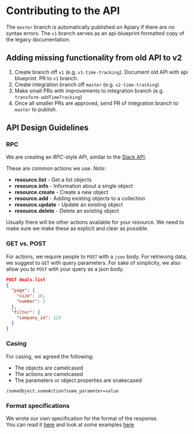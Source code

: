 # Contributing to the API

The `master` branch is automatically published on Apiary if there are no syntax errors. The `v1` branch serves as an api-blueprint formatted copy of the legacy documentation.


## Adding missing functionality from old API to v2

1. Create branch off `v1` (e.g. `v1-time-tracking`). Document old API with api blueprint. PR to `v1` branch.
2. Create integration branch off `master` (e.g. `v2-time-tracking`)
3. Make small PRs with improvements to integration branch (e.g. `transform-addTimeTracking`)
4. Once all smaller PRs are approved, send PR of integration branch to `master` to publish.


## API Design Guidelines


### RPC

We are creating an *RPC*-style API, similar to the [Slack API](https://api.slack.com/methods).

These are common actions we use. *Note*:

 - **resource.list** - Get a list objects
 - **resource.info** - Information about a single object
 - **resource.create** - Create a new object
 - **resource.add** - Adding existing objects to a collection
 - **resource.update** - Update an existing object
 - **resource.delete** - Delete an existing object

Usually there will be other actions available for your resource. We need to make sure we make these as explicit and clear as possible.

### GET vs. POST

For actions, we require people to `POST` with a `json` body.
For retrieving data, we suggest to `GET` with query parameters.
For sake of simplicity, we also allow you to `POST` with your query as a json body.

```json
POST deals.list
{
  "page": {
    "size": 10,
    "number": 1
  },
  "filter": {
    "company_id": 123
  }
}
```

### Casing

For casing, we agreed the following:

- The objects are camelcased
- The actions are camelcased
- The parameters or object properties are snakecased

```
/someObject.someAction?some_parameter=value
```

### Format specifications

We wrote our own specification for the format of the response.  
You can read it [here](./specification.md) and look at some examples [here](./examples)
